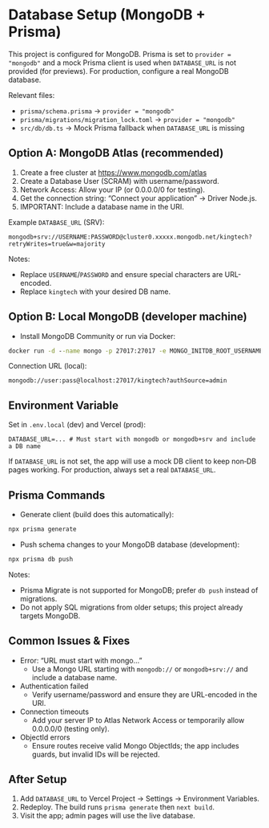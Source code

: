 # Database Setup (MongoDB + Prisma)

This project is configured for MongoDB. Prisma is set to `provider = "mongodb"` and a mock Prisma client is used when `DATABASE_URL` is not provided (for previews). For production, configure a real MongoDB database.

Relevant files:

- `prisma/schema.prisma` → `provider = "mongodb"`
- `prisma/migrations/migration_lock.toml` → `provider = "mongodb"`
- `src/db/db.ts` → Mock Prisma fallback when `DATABASE_URL` is missing

## Option A: MongoDB Atlas (recommended)

1. Create a free cluster at https://www.mongodb.com/atlas
2. Create a Database User (SCRAM) with username/password.
3. Network Access: Allow your IP (or 0.0.0.0/0 for testing).
4. Get the connection string: “Connect your application” → Driver Node.js.
5. IMPORTANT: Include a database name in the URI.

Example `DATABASE_URL` (SRV):

```
mongodb+srv://USERNAME:PASSWORD@cluster0.xxxxx.mongodb.net/kingtech?retryWrites=true&w=majority
```

Notes:

- Replace `USERNAME`/`PASSWORD` and ensure special characters are URL-encoded.
- Replace `kingtech` with your desired DB name.

## Option B: Local MongoDB (developer machine)

- Install MongoDB Community or run via Docker:

```cmd
docker run -d --name mongo -p 27017:27017 -e MONGO_INITDB_ROOT_USERNAME=user -e MONGO_INITDB_ROOT_PASSWORD=pass mongo:6
```

Connection URL (local):

```
mongodb://user:pass@localhost:27017/kingtech?authSource=admin
```

## Environment Variable

Set in `.env.local` (dev) and Vercel (prod):

```
DATABASE_URL=... # Must start with mongodb or mongodb+srv and include a DB name
```

If `DATABASE_URL` is not set, the app will use a mock DB client to keep non‑DB pages working. For production, always set a real `DATABASE_URL`.

## Prisma Commands

- Generate client (build does this automatically):

```cmd
npx prisma generate
```

- Push schema changes to your MongoDB database (development):

```cmd
npx prisma db push
```

Notes:

- Prisma Migrate is not supported for MongoDB; prefer `db push` instead of migrations.
- Do not apply SQL migrations from older setups; this project already targets MongoDB.

## Common Issues & Fixes

- Error: “URL must start with mongo…”
  - Use a Mongo URL starting with `mongodb://` or `mongodb+srv://` and include a database name.
- Authentication failed
  - Verify username/password and ensure they are URL-encoded in the URI.
- Connection timeouts
  - Add your server IP to Atlas Network Access or temporarily allow 0.0.0.0/0 (testing only).
- ObjectId errors
  - Ensure routes receive valid Mongo ObjectIds; the app includes guards, but invalid IDs will be rejected.

## After Setup

1. Add `DATABASE_URL` to Vercel Project → Settings → Environment Variables.
2. Redeploy. The build runs `prisma generate` then `next build`.
3. Visit the app; admin pages will use the live database.
